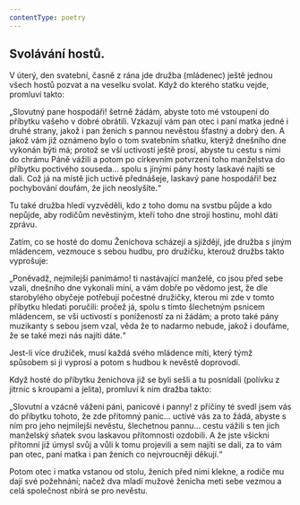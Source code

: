 ```yaml
---
contentType: poetry
---
```


## Svolávání hostů.

V úterý, den svatební, časně z rána jde družba (mládenec) ještě jednou všech hostů pozvat a na veselku svolat. Když do kterého statku vejde, promluví takto:

„Slovutný pane hospodáři! šetrně žádám, abyste toto mé vstoupení do příbytku vašeho v dobré obrátili. Vzkazují vám pan otec i paní matka jedné i druhé strany, jakož i pan ženich s pannou nevěstou šfastný a dobrý den. A jakož vám již oznámeno bylo o tom svatebním sňatku, kterýž dnešního dne vykonán býti má; protož se vší uctivostí ještě prosí, abyste tu cestu s nimi do chrámu Páně vážili a potom po církevním potvrzení toho manželstva do příbytku poctivého souseda… spolu s jinými pány hosty laskavé najíti se dali. Což já na místě jich uctivě přednášeje, laskavý pane hospodáři! bez pochybování doufám, že jich neoslyšíte.“

Tu také družba hledí vyzvěděli, kdo z toho domu na svstbu půjde a kdo nepůjde, aby rodičům nevěstiným, kteří toho dne strojí hostinu, mohl dáti zprávu.

Zatím, co se hosté do domu Ženichova scházejí a sjíždějí, jde družba s jiným mládencem, vezmouce s sebou hudbu, pro družičku, kterouž družbs takto vyprošuje:

„Poněvadž, nejmilejši panímámo! ti nastávající manželé, co jsou před sebe vzali, dnešního dne vykonali míní, a vám dobře po vědomo jest, že dle starobylého obyčeje potřebují počestné družičky, kterou mi zde v tomto příbytku hledati poručili: pročež já, spolu s tímto šlechetným psnicem mládencem, se vši uctivostí s ponížeností za ni žádám; a proto také pány muzikanty s sebou jsem vzal, věda že to nadarmo nebude, jakož i doufáme, že se také mezi nás najíti dáte.“

Jest-li více družiček, musí každá svého mládence míti, který týmž spůsobem si ji vyprosí a potom s hudbou k nevěstě doprovodí.

Když hosté do příbytku ženichova již se byli sešli a tu posnídali (polívku z jitrnic s kroupami a jelita), promluví k nim dražba takto:

„Slovutní a vzácně váženi páni, panicové i panny! z příčiny té svedl jsem vás do příbytku tohoto, že zde přítomný panic… uctivé vás za to žádá, abyste s ním pro jeho nejmilejši nevěstu, šlechetnou pannu… cestu vážili s ten jich manželský sňatek svou laskavou přítomnosti ozdobili. A že jste všickni přítomní již úmysl svůj a vůli k tomu projevili a sem najíti se dali, za to vám pan otec, paní matka i pan ženich co nejvroucněji děkují.“

Potom otec i matka vstanou od stolu, ženich před nimi klekne, a rodiče mu dají své požehnání; načež dva mladí mužové ženicha meti sebe vezmou a celá společnost nbírá se pro nevěstu.

